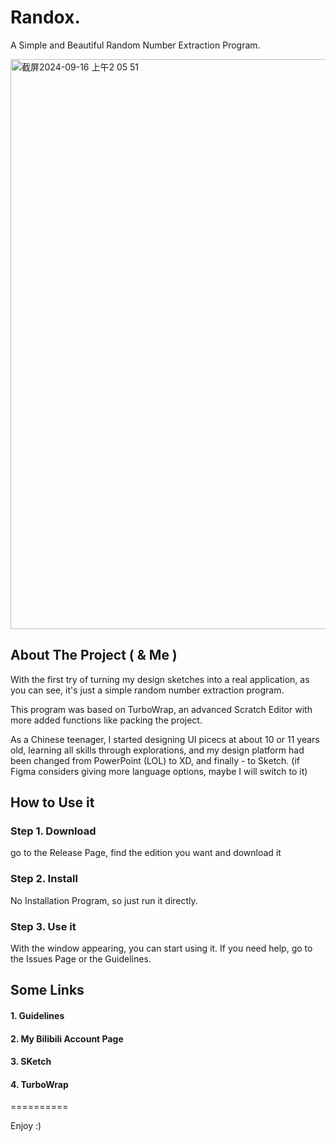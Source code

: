 # Randox.
A Simple and Beautiful Random Number Extraction Program.

<img width="912" alt="截屏2024-09-16 上午2 05 51" src="https://github.com/user-attachments/assets/e44bc69a-482b-4891-8bbc-cd934eeb8b6d">


## About The Project ( & Me )

With the first try of turning my design sketches into a real application, as you can see, it's just a simple random number extraction program.

This program was based on TurboWrap, an advanced Scratch Editor with more added functions like packing the project.

As a Chinese teenager, I started designing UI picecs at about 10 or 11 years old, learning all skills through explorations, and my design platform had been changed from PowerPoint (LOL) to XD, and finally - to Sketch. (if Figma considers giving more language options, maybe I will switch to it)

## How to Use it

### Step 1. Download

go to the Release Page, find the edition you want and download it

### Step 2. Install

No Installation Program, so just run it directly.

### Step 3. Use it

With the window appearing, you can start using it. If you need help, go to the Issues Page or the Guidelines.

## Some Links

#### 1. Guidelines

#### 2. My Bilibili Account Page

#### 3. SKetch

#### 4. TurboWrap

==========

Enjoy :)
